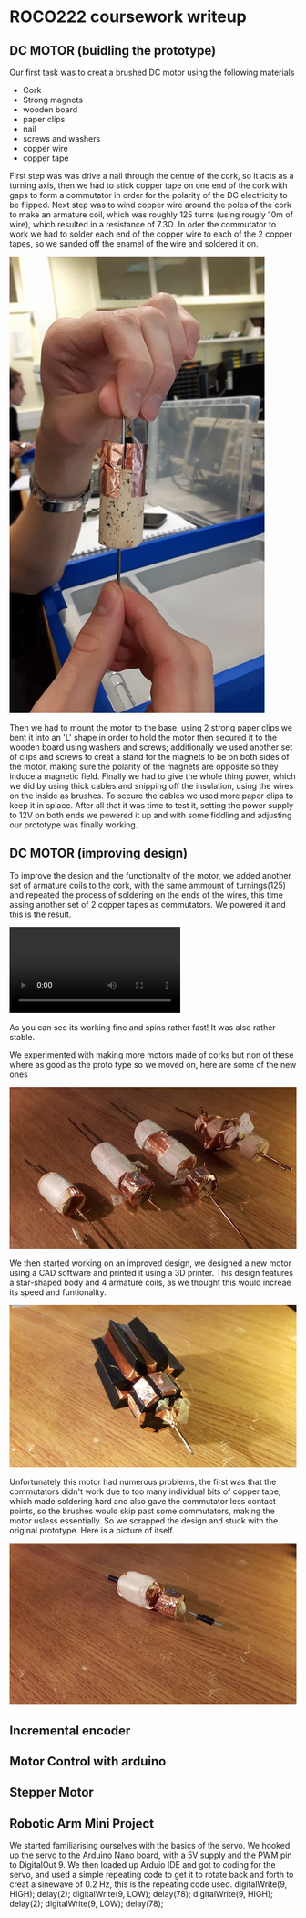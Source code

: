 # ROCO222 coursework writeup
## DC MOTOR (buidling the prototype)
Our first task was to creat a brushed DC motor using the following materials 
- Cork
- Strong magnets 
- wooden board 
- paper clips
- nail
- screws and washers
- copper wire
- copper tape

First step was was drive a nail through the centre of the cork, so it acts as a turning axis, then we had to stick copper tape on one end of the cork with gaps to form a commutator in order for the polarity of the DC electricity to be flipped. Next step was to wind copper wire around the poles of the cork to make an armature coil, which was roughly 125 turns (using rougly 10m of wire), which resulted in a resistance of 7.3Ω. In oder the commutator to work we had to solder each end of the copper wire to each of the 2 copper tapes, so we sanded off the enamel of the wire and soldered it on. 

![Picture of motor](https://github.com/danstares/ROCO222/blob/master/Motor%20v1.jpg)

Then we had to mount the motor to the base, using 2 strong paper clips we bent it into an 'L' shape in order to hold the motor then secured it to the wooden board using washers and screws; additionally we used another set of clips and screws to creat a stand for the magnets to be on both sides of the motor, making sure the polarity of the magnets are opposite so they induce a magnetic field. Finally we had to give the whole thing power, which we did by using thick cables and snipping off the insulation, using the wires on the inside as brushes. To secure the cables we used more paper clips to keep it in splace. After all that it was time to test it, setting the power supply to 12V on both ends we powered it up and with some fiddling and adjusting our prototype was finally working.

## DC MOTOR (improving design)
To improve the design and the functionalty of the motor, we added another set of armature coils to the cork, with the same ammount of turnings(125) and repeated the process of soldering on the ends of the wires, this time assing another set of 2 copper tapes as commutators. We powered it and this is the result. 

![video of motor](https://github.com/danstares/ROCO222/blob/master/DC%20MOTOR%20WORKING.mp4)

As you can see its working fine and spins rather fast! It was also rather stable.

We experimented with making more motors made of corks but non of these where as good as the proto type so we moved on, here are some of the new ones 

![Picture of other motors](https://github.com/danstares/ROCO222/blob/master/motorVarients.jpg)

We then started working on an improved design, we designed a new motor using a CAD software and printed it using a 3D printer. This design features a star-shaped body and 4 armature coils, as we thought this would increae its speed and funtionality.

![Picture of 'star motor'](https://github.com/danstares/ROCO222/blob/master/MotorV3.jpg)

Unfortunately this motor had numerous problems, the first was that the commutators didn't work due to too many individual bits of copper tape, which made soldering hard and also gave the commutator less contact points, so the brushes would skip past some commutators, making the motor usless essentially. So we scrapped the design and stuck with the original prototype. Here is a picture of itself.

![Picture of prototype](https://github.com/danstares/ROCO222/blob/master/motorv2.jpg)

## Incremental encoder

## Motor Control with arduino

## Stepper Motor

## Robotic Arm Mini Project
We started familiarising ourselves with the basics of the servo. We hooked up the servo to the Arduino Nano board, with a 5V supply and the PWM pin  to DigitalOut 9. We then loaded up Arduio IDE and got to coding for the servo, and used a simple repeating code to get it to rotate back and forth to creat a sinewave of 0.2 Hz, this is the repeating code used. 
digitalWrite(9, HIGH); 
delay(2);
digitalWrite(9, LOW); 
delay(78);
digitalWrite(9, HIGH); 
delay(2);
digitalWrite(9, LOW); 
delay(78);





